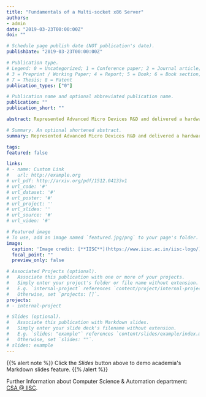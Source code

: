 ```yaml
---
title: "Fundamentals of a Multi-socket x86 Server"
authors:
- admin
date: "2019-03-23T00:00:00Z"
doi: ""

# Schedule page publish date (NOT publication's date).
publishDate: "2019-03-23T00:00:00Z"

# Publication type.
# Legend: 0 = Uncategorized; 1 = Conference paper; 2 = Journal article;
# 3 = Preprint / Working Paper; 4 = Report; 5 = Book; 6 = Book section;
# 7 = Thesis; 8 = Patent
publication_types: ["0"]

# Publication name and optional abbreviated publication name.
publication: ""
publication_short: ""

abstract: Represented Advanced Micro Devices R&D and delivered a hardware presentation on the 'Fundamentals of a Multi-socket x86 Server' on IISC Open Day in Computer Science & Automation department at the Indian Institute of Science, Bangalore, India.

# Summary. An optional shortened abstract.
summary: Represented Advanced Micro Devices R&D and delivered a hardware presentation on the 'Fundamentals of a Multi-socket x86 Server' on IISC Open Day in Computer Science & Automation department at the Indian Institute of Science.

tags:
featured: false

links:
# - name: Custom Link
#   url: http://example.org
# url_pdf: http://arxiv.org/pdf/1512.04133v1
# url_code: '#'
# url_dataset: '#'
# url_poster: '#'
# url_project: ''
# url_slides: ''
# url_source: '#'
# url_video: '#'

# Featured image
# To use, add an image named `featured.jpg/png` to your page's folder. 
image:
  caption: 'Image credit: [**IISC**](https://www.iisc.ac.in/iisc-logo/)'
  focal_point: ""
  preview_only: false

# Associated Projects (optional).
#   Associate this publication with one or more of your projects.
#   Simply enter your project's folder or file name without extension.
#   E.g. `internal-project` references `content/project/internal-project/index.md`.
#   Otherwise, set `projects: []`.
projects:
# - internal-project

# Slides (optional).
#   Associate this publication with Markdown slides.
#   Simply enter your slide deck's filename without extension.
#   E.g. `slides: "example"` references `content/slides/example/index.md`.
#   Otherwise, set `slides: ""`.
# slides: example
---
```


{{% alert note %}}
Click the *Slides* button above to demo academia's Markdown slides feature.
{{% /alert %}}

Further Information about Computer Science & Automation department: [CSA @ IISC](https://www.csa.iisc.ac.in/).
